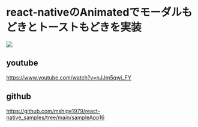 # react-nativeのAnimatedでモーダルもどきとトーストもどきを実装
[![](http://img.youtube.com/vi/nJJm5qwi_FY/0.jpg)](http://www.youtube.com/watch?v=nJJm5qwi_FY "")

## youtube
https://www.youtube.com/watch?v=nJJm5qwi_FY

## github
https://github.com/mshige1979/react-native_samples/tree/main/sampleApp16

